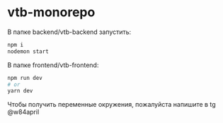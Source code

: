 # vtb-monorepo

В папке backend/vtb-backend запустить:
```bash
npm i
nodemon start
```

В папке frontend/vtb-frontend: 
```bash
npm run dev
# or
yarn dev
```
Чтобы получить переменные окружения, пожалуйста напишите в tg @w84april
